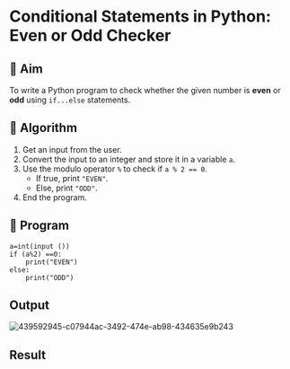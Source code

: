 # Conditional Statements in Python: Even or Odd Checker

## 🎯 Aim
To write a Python program to check whether the given number is **even** or **odd** using `if...else` statements.

## 🧠 Algorithm
1. Get an input from the user.
2. Convert the input to an integer and store it in a variable `a`.
3. Use the modulo operator `%` to check if `a % 2 == 0`.
   - If true, print `"EVEN"`.
   - Else, print `"ODD"`.
4. End the program.

## 🧾 Program
```
a=int(input ()) 
if (a%2) ==0:
    print("EVEN")
else:
    print("ODD")
```
## Output

![439592945-c07944ac-3492-474e-ab98-434635e9b243](https://github.com/user-attachments/assets/e05f499b-594b-41f0-8457-8896154a428e)



## Result
